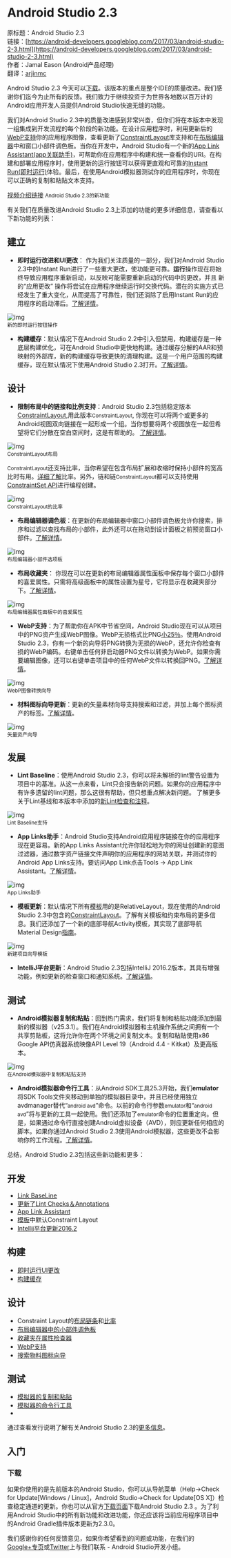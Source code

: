 # Android Studio 2.3

原标题：Android Studio 2.3  
链接：[https://android-developers.googleblog.com/2017/03/android-studio-2-3.html](https://android-developers.googleblog.com/2017/03/android-studio-2-3.html)  
作者：Jamal Eason (Android产品经理)  
翻译：[arjinmc](https://github.com/arjinmc)  

Android Studio 2.3 今天可以[下载](https://developer.android.com/studio/index.html)。该版本的重点是整个IDE的质量改进。我们感谢你们迄今为止所有的反馈。我们致力于继续投资于为世界各地数以百万计的Android应用开发人员提供Android Studio快速无缝的功能。

我们对Android Studio 2.3中的质量改进感到非常兴奋，但你们将在本版本中发现一组集成到开发流程的每个阶段的新功能。在设计应用程序时，利用更新后的[WebP支持](https://developer.android.com/studio/write/convert-webp.html)你的应用程序图像，查看更新了[ConstraintLayout](https://developer.android.com/training/constraint-layout/index.html)库支持和在[布局编辑器](https://developer.android.com/studio/write/layout-editor.html)中和窗口小部件调色板。当你在开发中，Android Studio有一个新的[App Link Assistant(app关联助手)](https://developer.android.com/studio/write/app-link-indexing.html)，可帮助你在应用程序中构建和统一查看你的URI。在构建和部署应用程序时，使用更新的运行按钮可以获得更直观和可靠的[Instant Run(即时运行)](https://developer.android.com/studio/run/index.html#instant-run)体验。最后，在使用Android模拟器测试你的应用程序时，你现在可以正确的复制和粘贴文本支持。

[视频介绍链接](https://youtu.be/VFyKclKBGf0)
<small>Android Studio 2.3的新功能</small>

有关我们在质量改进Android Studio 2.3上添加的功能的更多详细信息，请查看以下新功能的列表：

## 建立

* <b>即时运行改进和UI更改</b>： 作为我们关注质量的一部分，我们对Android Studio 2.3中的Instant Run进行了一些重大更改，使功能更可靠。<b>运行</b>操作现在将始终导致应用程序重新启动，以反映可能需要重新启动的代码中的更改，并且 新的“应用更改” 操作将尝试在应用程序继续运行时交换代码。潜在的实施方式已经发生了重大变化，从而提高了可靠性，我们还消除了启用Instant Run的应用程序的启动滞后。[了解详情](https://developer.android.com/studio/run/index.html#instant-run)。

![img](../images/2017.3.2.1.png)  
<small>新的即时运行按钮操作</small>

* <b>构建缓存</b>：默认情况下在Android Studio 2.2中引入但禁用，构建缓存是一种底层构建优化，可在Android Studio中更快地构建。通过缓存分解的AAR和预映射的外部库，新的构建缓存导致更快的清理构建。这是一个用户范围的构建缓存，现在默认情况下使用Android Studio 2.3打开。[了解详情](http://d.android.com/studio/build/build-cache.html)。

## 设计
* <b>限制布局中的链接和比例支持</b>：Android Studio 2.3包括稳定版本[ConstraintLayout](https://developer.android.com/reference/android/support/constraint/ConstraintLayout.html),用此版本<small>ConstraintLayout</small>, 你现在可以将两个或更多的Android视图双向链接在一起形成一个组。当你想要将两个视图放在一起但希望将它们分散在空白空间时，这是有帮助的。 [了解详情](https://developer.android.com/training/constraint-layout/index.html#constrain-chain)。

![img](../images/2017.3.2.2.gif)  
<small>ConstraintLayout布局</small>

<small>ConstraintLayout</small>还支持比率，当你希望在包含布局扩展和收缩时保持小部件的宽高比时有用。[详细了解](http://d.android.com/training/constraint-layout/index.html#ratio)比率。另外，链和链<small>ConstraintLayout</small>都可以支持使用[ConstraintSet API](https://developer.android.com/reference/android/support/constraint/ConstraintSet.html)进行编程创建。

![img](../images/2017.3.2.3.gif)  
<small>ConstraintLayout的比率</small>

* <b>布局编辑器调色板</b>：在更新的布局编辑器中窗口小部件调色板允许你搜索，排序和过滤以查找布局的小部件，此外还可以在拖动到设计面板之前预览窗口小部件。[了解详情](https://developer.android.com/studio/write/layout-editor.html)。

![img](../images/2017.3.2.4.png)  
<small>布局编辑器小部件选项板</small>

* <b>布局收藏夹</b>： 你现在可以在更新的布局编辑器属性面板中保存每个窗口小部件的喜爱属性。只需将高级面板中的属性设置为星号，它将显示在收藏夹部分下。[了解详情](https://developer.android.com/studio/write/layout-editor.html#edit-properties)。

![img](../images/2017.3.2.5.gif)  
<small>布局编辑器属性面板中的喜爱属性</small>

* <b>WebP支持</b>：为了帮助你在APK中节省空间，Android Studio现在可以从项目中的PNG资产生成WebP图像。WebP无损格式比PNG[小25％](https://developers.google.com/speed/webp/docs/webp_lossless_alpha_study#results)。使用Android Studio 2.3，你有一个新的向导将PNG转换为无损的WebP，还允许你检查有损的WebP编码。右键单击任何非启动器PNG文件以转换为WebP。如果你需要编辑图像，还可以右键单击项目中的任何WebP文件以转换回PNG。[了解详情](https://developer.android.com/studio/write/convert-webp.html)。

![img](../images/2017.3.2.6.png)  
<small>WebP图像转换向导</small>

* <b>材料图标向导更新</b>：更新的矢量素材向导支持搜索和过滤，并加上每个图标资产的标签。[了解详情](https://developer.android.com/studio/write/vector-asset-studio.html#materialicon)。

![img](../images/2017.3.2.7.png)  
<small>矢量资产向导</small>

## 发展
* <b>Lint Baseline</b>：使用Android Studio 2.3，你可以将未解析的lint警告设置为项目中的基准。从这一点来看，Lint只会报告新的问题。如果你的应用程序中有许多遗留的lint问题，那么这很有帮助，但只想重点解决新问题。 了解更多关于Lint基线和本版本中添加的[新Lint检查和注释](https://developer.android.com/studio/releases/index.html)。

![img](../images/2017.3.2.8.png)  
<small>Lint Baseline支持</small>

* <b>App Links助手</b>：Android Studio支持Android应用程序链接在你的应用程序现在更容易。新的App Links Assistant允许你轻松地为你的网址创建新的意图过滤器，通过数字资产链接文件声明你的应用程序的网站关联，并测试你的Android App Links支持。要访问App Link点击Tools → App Link Assistant。[了解详情](https://developer.android.com/studio/write/app-link-indexing.html)。

![img](../images/2017.3.2.9.png)  
<small>App Links助手</small>

* <b>模板更新</b>：默认情况下所有[模板](https://developer.android.com/studio/projects/templates.html)用的是RelativeLayout，现在使用的Android Studio 2.3中包含的[ConstraintLayout](https://developer.android.com/training/constraint-layout/index.html)。了解有关模板和约束布局的更多信息。我们还添加了一个新的底部导航Activity模板，其实现了底部导航Material Design[指南](https://material.io/guidelines/components/bottom-navigation.html)。

![img](../images/2017.3.2.10.png)  
<small>新建项目向导模板</small>

* <b>IntelliJ平台更新</b>：Android Studio 2.3包括IntelliJ 2016.2版本，其具有增强功能，例如更新的检查窗口和通知系统。[了解详情](https://www.jetbrains.com/idea/whatsnew/#v2016-2)。

## 测试
* <b>Android模拟器复制和粘贴</b>：回到热门需求，我们将复制和粘贴功能添加到最新的模拟器（v25.3.1）。我们在Android模拟器和主机操作系统之间拥有一个共享剪贴板，这将允许你在两个环境之间复制文本。复制和粘贴使用x86 Google API仿真器系统映像API Level 19（Android 4.4 - Kitkat）及更高版本。

![img](../images/2017.3.2.11.gif)  
<small>在Android模拟器中复制和粘贴支持</small>

* <b>Android模拟器命令行工具</b>：从Android SDK工具25.3开始，我们<b>emulator</b>将SDK Tools文件夹移动到单独的模拟器目录中，并且已经使用独立avdmanager替代“<small>android avd</small>”命令。以前的命令行参数<small>emulator</small>和“<small>android avd</small>”将与更新的工具一起使用。我们还添加了<small>emulator</small>命令的位置重定向。但是，如果通过命令行直接创建Android虚拟设备（AVD），则应更新任何相应的脚本。如果你通过Android Studio 2.3使用Android模拟器，这些更改不会影响你的工作流程。[了解详情](https://developer.android.com/studio/releases/sdk-tools.html)。

总结，Android Studio 2.3包括这些新功能和更多：

## 开发

* [Link BaseLine](https://developer.android.com/studio/write/lint.html#snapshot)
* [更新了Lint Checks＆Annotations](https://developer.android.com/studio/releases/index.html)
* [App Link Assistant](https://developer.android.com/studio/write/app-link-indexing.html)
* [模板](https://developer.android.com/studio/projects/templates.html)中默认Constraint Layout 
* [Intellij平台更新2016.2](https://www.jetbrains.com/idea/whatsnew/#v2016-2)

## 构建

* [即时运行UI更改](https://developer.android.com/studio/run/index.html#instant-run)
* [构建缓存](https://developer.android.com/studio/build/build-cache.html)

## 设计

* Constraint Layout的[布局链条](https://developer.android.com/training/constraint-layout/index.html#constrain-chain)和[比率](https://developer.android.com/training/constraint-layout/index.html#ratio)
* [布局编辑器中的小部件调色板](https://developer.android.com/studio/write/layout-editor.html)
* [收藏夹在属性检查器](https://developer.android.com/studio/write/layout-editor.html#edit-properties)
* [WebP支持](https://developer.android.com/studio/write/convert-webp.html)
* [搜索物料图标向导](https://developer.android.com/studio/write/vector-asset-studio.html#materialicon)

## 测试

* [模拟器的复制和粘贴](https://developer.android.com/studio/run/emulator.html)
* [模拟器的命令行工具](https://developer.android.com/studio/releases/sdk-tools.html)
* 
通过查看发行说明了解有关Android Studio 2.3的[更多信息](https://developer.android.com/studio/releases/index.html)。

## 入门
### 下载
如果你使用的是先前版本的Android Studio，你可以从导航菜单（Help→Check for Update[Windows / Linux]，Android Studio→Check for Update[OS X]）检查稳定通道的更新。你也可以从官方[下载页面](https://developer.android.com/studio/index.html)下载Android Studio 2.3 。为了利用Android Studio中的所有新功能和改进功能，你还应该将当前应用程序项目中的Android Gradle插件版本更新为2.3.0。

我们感谢你的任何反馈意见，如果你希望看到的问题或功能，在我们的[Google+专页](https://plus.google.com/103342515830390186255)或[Twitter](http://www.twitter.com/androidstudio)上与我们联系 - Android Studio开发小组。
